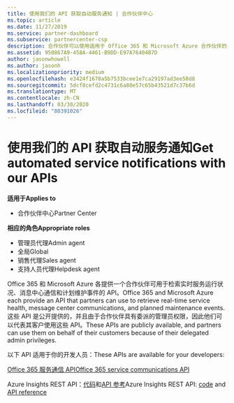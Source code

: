```yaml
---
title: 使用我们的 API 获取自动服务通知 | 合作伙伴中心
ms.topic: article
ms.date: 11/27/2019
ms.service: partner-dashboard
ms.subservice: partnercenter-csp
description: 合作伙伴可以使用适用于 Office 365 和 Microsoft Azure 合作伙伴的 Api 来实时服务运行状况、消息中心通信和计划内维护事件。
ms.assetid: 950867A9-458A-4461-B9DD-E97A76404B7D
author: jasonwhowell
ms.author: jasonh
ms.localizationpriority: medium
ms.openlocfilehash: e3424f1670a5b7533bcee1e7ca29197ad3ee58d8
ms.sourcegitcommit: 5dcf8cefd2c4731c6a80e57c65b43521d7c37b6d
ms.translationtype: MT
ms.contentlocale: zh-CN
ms.lasthandoff: 03/30/2020
ms.locfileid: "80391026"
---
```

# <a name="get-automated-service-notifications-with-our-apis"></a><span data-ttu-id="4f356-103">使用我们的 API 获取自动服务通知</span><span class="sxs-lookup"><span data-stu-id="4f356-103">Get automated service notifications with our APIs</span></span>

<span data-ttu-id="4f356-104">**适用于**</span><span class="sxs-lookup"><span data-stu-id="4f356-104">**Applies to**</span></span>

-  <span data-ttu-id="4f356-105">合作伙伴中心</span><span class="sxs-lookup"><span data-stu-id="4f356-105">Partner Center</span></span>

<span data-ttu-id="4f356-106">**相应的角色**</span><span class="sxs-lookup"><span data-stu-id="4f356-106">**Appropriate roles**</span></span>

- <span data-ttu-id="4f356-107">管理员代理</span><span class="sxs-lookup"><span data-stu-id="4f356-107">Admin agent</span></span>
- <span data-ttu-id="4f356-108">全局</span><span class="sxs-lookup"><span data-stu-id="4f356-108">Global</span></span> 
- <span data-ttu-id="4f356-109">销售代理</span><span class="sxs-lookup"><span data-stu-id="4f356-109">Sales agent</span></span>
- <span data-ttu-id="4f356-110">支持人员代理</span><span class="sxs-lookup"><span data-stu-id="4f356-110">Helpdesk agent</span></span>

<span data-ttu-id="4f356-111">Office 365 和 Microsoft Azure 各提供一个合作伙伴可用于检索实时服务运行状况、消息中心通信和计划维护事件的 API。</span><span class="sxs-lookup"><span data-stu-id="4f356-111">Office 365 and Microsoft Azure each provide an API that partners can use to retrieve real-time service health, message center communications, and planned maintenance events.</span></span> <span data-ttu-id="4f356-112">这些 API 是公开提供的，并且由于合作伙伴具有委派的管理员权限，因此他们可以代表其客户使用这些 API。</span><span class="sxs-lookup"><span data-stu-id="4f356-112">These APIs are publicly available, and partners can use them on behalf of their customers because of their delegated admin privileges.</span></span>

<span data-ttu-id="4f356-113">以下 API 适用于你的开发人员：</span><span class="sxs-lookup"><span data-stu-id="4f356-113">These APIs are available for your developers:</span></span>

[<span data-ttu-id="4f356-114">Office 365 服务通信 API</span><span class="sxs-lookup"><span data-stu-id="4f356-114">Office 365 service communications API</span></span>](https://go.microsoft.com/fwlink/p/?LinkId=616899)

<span data-ttu-id="4f356-115">Azure Insights REST API：[代码](https://go.microsoft.com/fwlink/p/?LinkId=617299)和[API 参考](https://go.microsoft.com/fwlink/p/?LinkId=617300)</span><span class="sxs-lookup"><span data-stu-id="4f356-115">Azure Insights REST API: [code](https://go.microsoft.com/fwlink/p/?LinkId=617299) and [API reference](https://go.microsoft.com/fwlink/p/?LinkId=617300)</span></span>

 

 



